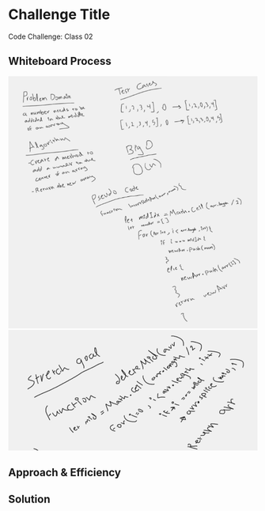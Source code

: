 # Challenge Title
Code Challenge: Class 02

## Whiteboard Process

![Image](./class02.png)
![Image](./stretch2.png)

## Approach & Efficiency



## Solution

